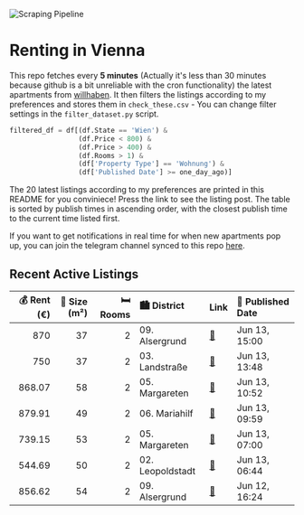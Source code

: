![Scraping Pipeline](https://github.com/AthomsG/renting-in-vienna/actions/workflows/run_pipeline.yml/badge.svg)


# Renting in Vienna

This repo fetches every **5 minutes** (Actually it's less than 30 minutes because github is a bit unreliable with the cron functionality) the latest apartments from [willhaben](https://www.willhaben.at/).
It then filters the listings according to my preferences and stores them in `check_these.csv` - You can change filter settings in the `filter_dataset.py` script.

```python
filtered_df = df[(df.State == 'Wien') & 
                 (df.Price < 800) &
                 (df.Price > 400) &
                 (df.Rooms > 1) &
                 (df['Property Type'] == 'Wohnung') &
                 (df['Published Date'] >= one_day_ago)]
```

The 20 latest listings according to my preferences are printed in this README for you conviniece! Press the link to see the listing post.
The table is sorted by publish times in ascending order, with the closest publish time to the current time listed first.

If you want to get notifications in real time for when new apartments pop up, you can join the telegram channel synced to this repo [here](https://t.me/+1HPAYOf5BSsyNTlk).

## Recent Active Listings

|   💰 Rent (€) |   📏 Size (m²) |   🛏️ Rooms | 🏙️ District      | Link                                                                                                                                                                                              | 📅 Published Date   |
|-------------:|--------------:|-----------:|:-----------------|:--------------------------------------------------------------------------------------------------------------------------------------------------------------------------------------------------|:-------------------|
|       870    |            37 |          2 | 09. Alsergrund   | [🔗](https://www.willhaben.at/iad/immobilien/d/mietwohnungen/wien/wien-1090-alsergrund/2-zimmerwohnung-mit-bad-m%C3%B6bliert-modern-sofortbezug-1499986130/)                                       | Jun 13, 15:00      |
|       750    |            37 |          2 | 03. Landstraße   | [🔗](https://www.willhaben.at/iad/immobilien/d/mietwohnungen/wien/wien-1030-landstra%C3%9Fe/2-zimmer-wohnung-3-bezirk-rochusmarkt-all-inklusive-1501381573/)                                       | Jun 13, 13:48      |
|       868.07 |            58 |          2 | 05. Margareten   | [🔗](https://www.willhaben.at/iad/immobilien/d/mietwohnungen/wien/wien-1050-margareten/helle-2-zimmer-wohnung-%2858-qm%29-im-5.-bezirk-mit-k%C3%BCche-und-terrasse-4.-stock-mit-aufzug-863528939/) | Jun 13, 10:52      |
|       879.91 |            49 |          2 | 06. Mariahilf    | [🔗](https://www.willhaben.at/iad/immobilien/d/mietwohnungen/wien/wien-1060-mariahilf/wohnung-im-1060-in-der-n%C3%A4he-von-mariahilferstra%C3%9Fe-und-westbahnhof-zu-vermieten-1065025210/)        | Jun 13, 09:59      |
|       739.15 |            53 |          2 | 05. Margareten   | [🔗](https://www.willhaben.at/iad/immobilien/d/mietwohnungen/wien/wien-1050-margareten/perfekte-stadtwohnung-n%C3%A4he-pilgramgasse-u4%21-br%C3%A4uhausgasse-17-19/1/13-1260268768/)               | Jun 13, 07:00      |
|       544.69 |            50 |          2 | 02. Leopoldstadt | [🔗](https://www.willhaben.at/iad/immobilien/d/mietwohnungen/wien/wien-1020-leopoldstadt/gemeindewohnung-direktvergabe-vormerkschein28.02.2025-1358765607/)                                        | Jun 13, 06:44      |
|       856.62 |            54 |          2 | 09. Alsergrund   | [🔗](https://www.willhaben.at/iad/immobilien/d/mietwohnungen/wien/wien-1090-alsergrund/%2A%2Awird-aktuell-frisch-ausgemalt%2A%2A-%7C-traum-2-zimmer-wohnung-1316132113/)                           | Jun 12, 16:24      |

